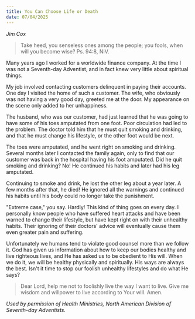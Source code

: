 ```yaml
---
title: You Can Choose Life or Death
date: 07/04/2025
---
```


_Jim Cox_

> <p></p>
> Take heed, you senseless ones among the people; you fools, when will you become wise? Ps. 94:8, NIV.

Many years ago I worked for a worldwide finance company. At the time I was not a Seventh-day Adventist, and in fact knew very little about spiritual things.

My job involved contacting customers delinquent in paying their accounts. One day I visited the home of such a customer. The wife, who obviously was not having a very good day, greeted me at the door. My appearance on the scene only added to her unhappiness.

The husband, who was our customer, had just learned that he was going to have some of his toes amputated from one foot. Poor circulation had led to the problem. The doctor told him that he must quit smoking and drinking, and that he must change his lifestyle, or the other foot would be next.

The toes were amputated, and he went right on smoking and drinking. Several months later I contacted the family again, only to find that our customer was back in the hospital having his foot amputated. Did he quit smoking and drinking? No! He continued his habits and later had his leg amputated.

Continuing to smoke and drink, he lost the other leg about a year later. A few months after that, he died! He ignored all the warnings and continued his habits until his body could no longer take the punishment.

"Extreme case," you say. Hardly! This kind of thing goes on every day. I personally know people who have suffered heart attacks and have been warned to change their lifestyle, but have kept right on with their unhealthy habits. Their ignoring of their doctors' advice will eventually cause them even greater pain and suffering.

Unfortunately we humans tend to violate good counsel more than we follow it. God has given us information about how to keep our bodies healthy and live righteous lives, and He has asked us to be obedient to His will. When we do it, we will be healthy physically and spiritually. His ways are always the best. Isn't it time to stop our foolish unhealthy lifestyles and do what He says?

> <callout></callout>
> Dear Lord, help me not to foolishly live the way I want to live. Give me wisdom and willpower to live according to Your will. Amen.

_Used by permission of Health Ministries, North American Division of Seventh-day Adventists._